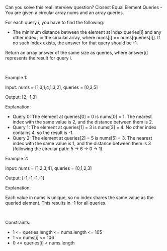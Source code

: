Can you solve this real interview question? Closest Equal Element Queries - You are given a circular array nums and an array queries.

For each query i, you have to find the following:

 * The minimum distance between the element at index queries[i] and any other index j in the circular array, where nums[j] == nums[queries[i]]. If no such index exists, the answer for that query should be -1.

Return an array answer of the same size as queries, where answer[i] represents the result for query i.

 

Example 1:

Input: nums = [1,3,1,4,1,3,2], queries = [0,3,5]

Output: [2,-1,3]

Explanation:

 * Query 0: The element at queries[0] = 0 is nums[0] = 1. The nearest index with the same value is 2, and the distance between them is 2.
 * Query 1: The element at queries[1] = 3 is nums[3] = 4. No other index contains 4, so the result is -1.
 * Query 2: The element at queries[2] = 5 is nums[5] = 3. The nearest index with the same value is 1, and the distance between them is 3 (following the circular path: 5 -> 6 -> 0 -> 1).

Example 2:

Input: nums = [1,2,3,4], queries = [0,1,2,3]

Output: [-1,-1,-1,-1]

Explanation:

Each value in nums is unique, so no index shares the same value as the queried element. This results in -1 for all queries.

 

Constraints:

 * 1 <= queries.length <= nums.length <= 105
 * 1 <= nums[i] <= 106
 * 0 <= queries[i] < nums.length